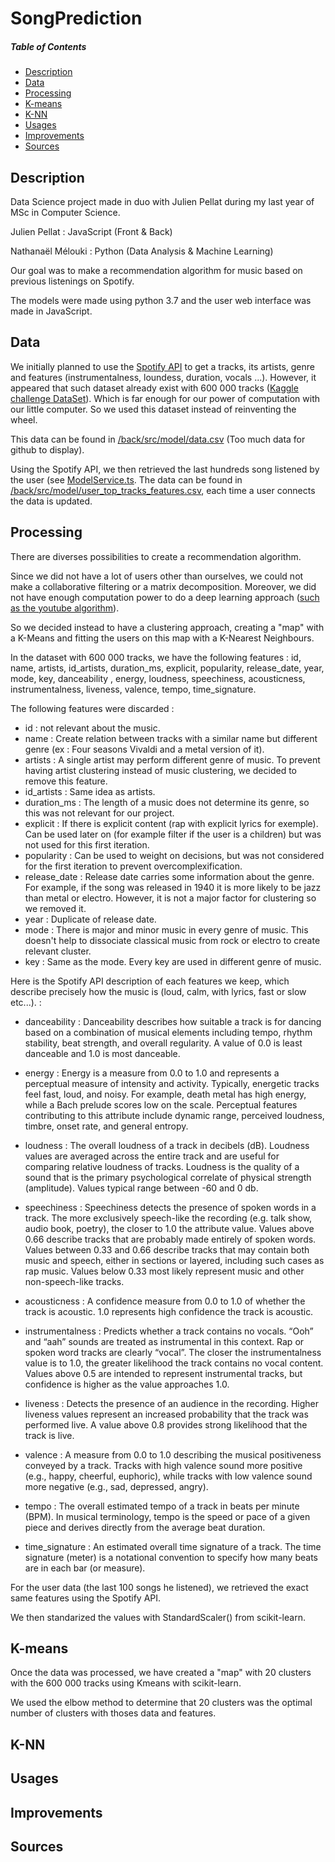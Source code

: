 # SongPrediction

##### Table of Contents

- [Description](#description)
- [Data](#data)
- [Processing](#processing)
- [K-means](#kmeans)
- [K-NN](#knn)
- [Usages](#usages)
- [Improvements](#improvements)
- [Sources](#sources)


<a name="description"/>

## Description

Data Science project made in duo with Julien Pellat during my last year of MSc in Computer Science.

Julien Pellat : JavaScript (Front & Back)

Nathanaël Mélouki : Python (Data Analysis & Machine Learning)


Our goal was to make a recommendation algorithm for music based on previous listenings on Spotify.

The models were made using python 3.7 and the user web interface was made in JavaScript.

<a name="data"/>

## Data

We initially planned to use the [Spotify API](https://developer.spotify.com/documentation/web-api/reference/#endpoint-get-audio-features) to get a tracks, its artists, genre and features (instrumentalness, loundess, duration, vocals ...).
However, it appeared that such dataset already exist with 600 000 tracks ([Kaggle challenge DataSet](https://www.kaggle.com/yamaerenay/spotify-dataset-19212020-160k-tracks?select=tracks.csv)). Which is far enough for our power of computation with our little computer. So we used this dataset instead of reinventing the wheel.

This data can be found in [/back/src/model/data.csv](https://github.com/Verrock/SongPrediction/blob/master/back/src/model/data.csv) (Too much data for github to display).

Using the Spotify API, we then retrieved the last hundreds song listened by the user (see [ModelService.ts](https://github.com/Verrock/SongPrediction/blob/master/back/src/model/ModelService.ts). The data can be found in [/back/src/model/user_top_tracks_features.csv](https://github.com/Verrock/SongPrediction/blob/master/back/src/model/user_top_tracks_features.csv), each time a user connects the data is updated.

<a name="processing"/>

## Processing

There are diverses possibilities to create a recommendation algorithm.

Since we did not have a lot of users other than ourselves, we could not make a collaborative filtering or a matrix decomposition. 
Moreover, we did not have enough computation power to do a deep learning approach ([such as the youtube algorithm](https://dl.acm.org/doi/abs/10.1145/2959100.2959190)).

So we decided instead to have a clustering approach, creating a "map" with a K-Means and fitting the users on this map with a K-Nearest Neighbours.

In the dataset with 600 000 tracks, we have the following features : id, name, artists, id_artists, duration_ms, explicit, popularity, release_date, year, mode, key, danceability , energy, loudness, speechiness, acousticness, instrumentalness, liveness, valence, tempo, time_signature.

The following features were discarded : 

- id : not relevant about the music. 
- name : Create relation between tracks with a similar name but different genre (ex : Four seasons Vivaldi and a metal version of it).
- artists : A single artist may perform different genre of music. To prevent having artist clustering instead of music clustering, we decided to remove this feature.
- id_artists : Same idea as artists.
- duration_ms : The length of a music does not determine its genre, so this was not relevant for our project.
- explicit : If there is explicit content (rap with explicit lyrics for exemple). Can be used later on (for example filter if the user is a children) but was not used for this first iteration.
- popularity : Can be used to weight on decisions, but was not considered for the first iteration to prevent overcomplexification.
- release_date : Release date carries some information about the genre. For example, if the song was released in 1940 it is more likely to be jazz than metal or electro. However, it is not a major factor for clustering so we removed it.
- year : Duplicate of release date.
- mode : There is major and minor music in every genre of music. This doesn't help to dissociate classical music from rock or electro to create relevant cluster. 
- key : Same as the mode. Every key are used in different genre of music.


Here is the Spotify API description of each features we keep, which describe precisely how the music is (loud, calm, with lyrics, fast or slow etc...).  :

- danceability : Danceability describes how suitable a track is for dancing based on a combination of musical elements including tempo, rhythm stability, beat strength, and overall regularity. A value of 0.0 is least danceable and 1.0 is most danceable.

- energy : Energy is a measure from 0.0 to 1.0 and represents a perceptual measure of intensity and activity. Typically, energetic tracks feel fast, loud, and noisy. For example, death metal has high energy, while a Bach prelude scores low on the scale. Perceptual features contributing to this attribute include dynamic range, perceived loudness, timbre, onset rate, and general entropy.

- loudness : The overall loudness of a track in decibels (dB). Loudness values are averaged across the entire track and are useful for comparing relative loudness of tracks. Loudness is the quality of a sound that is the primary psychological correlate of physical strength (amplitude). Values typical range between -60 and 0 db.

- speechiness : Speechiness detects the presence of spoken words in a track. The more exclusively speech-like the recording (e.g. talk show, audio book, poetry), the closer to 1.0 the attribute value. Values above 0.66 describe tracks that are probably made entirely of spoken words. Values between 0.33 and 0.66 describe tracks that may contain both music and speech, either in sections or layered, including such cases as rap music. Values below 0.33 most likely represent music and other non-speech-like tracks.

- acousticness : A confidence measure from 0.0 to 1.0 of whether the track is acoustic. 1.0 represents high confidence the track is acoustic.

- instrumentalness : Predicts whether a track contains no vocals. “Ooh” and “aah” sounds are treated as instrumental in this context. Rap or spoken word tracks are clearly “vocal”. The closer the instrumentalness value is to 1.0, the greater likelihood the track contains no vocal content. Values above 0.5 are intended to represent instrumental tracks, but confidence is higher as the value approaches 1.0.

- liveness : Detects the presence of an audience in the recording. Higher liveness values represent an increased probability that the track was performed live. A value above 0.8 provides strong likelihood that the track is live.

- valence : A measure from 0.0 to 1.0 describing the musical positiveness conveyed by a track. Tracks with high valence sound more positive (e.g., happy, cheerful, euphoric), while tracks with low valence sound more negative (e.g., sad, depressed, angry).

- tempo : The overall estimated tempo of a track in beats per minute (BPM). In musical terminology, tempo is the speed or pace of a given piece and derives directly from the average beat duration.

- time_signature : An estimated overall time signature of a track. The time signature (meter) is a notational convention to specify how many beats are in each bar (or measure).


For the user data (the last 100 songs he listened), we retrieved the exact same features using the Spotify API.

We then standarized the values with StandardScaler() from scikit-learn.

<a name="kmeans"/>

## K-means

Once the data was processed, we have created a "map" with 20 clusters with the 600 000 tracks using Kmeans with scikit-learn.

We used the elbow method to determine that 20 clusters was the optimal number of clusters with thoses data and features.


<a name="knn"/>

## K-NN


<a name="usages"/>

## Usages


<a name="improvements"/>

## Improvements


<a name="sources"/>

## Sources
